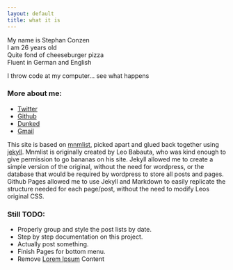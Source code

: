 ```yaml
---
layout: default
title: what it is
---
```


My name is Stephan Conzen   
I am 26 years old  
Quite fond of cheeseburger pizza  
Fluent in German and English  

I throw code at my computer... see what happens  

### More about me:

+ [Twitter](http://twitter.com/sconzen)  
+ [Github](http://github.com/sconzen)  
+ [Dunked](http://sconzen.dunked.com)  
+ [Gmail](mailto:sconzen@gmail.com)

This site is based on [mnmlist](http://mnmlist.com), picked apart and glued back together using [jekyll](http://jekyllrb.com/).
Mnmlist is originally created by Leo Babauta, who was kind enough to give permission to go bananas on his site. Jekyll allowed me to create a simple version of the original, without the need for wordpress, or the database that would be required by wordpress to store all posts and pages.
Github Pages allowed me to use Jekyll and Markdown to easily replicate the structure needed for each page/post, without the need to modify Leos original CSS.

### Still TODO:

+ Properly group and style the post lists by date.
+ Step by step documentation on this project.
+ Actually post something.
+ Finish Pages for bottom menu.  
+ Remove [Lorem Ipsum](http://www.lipsum.com/) Content